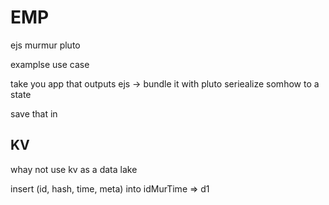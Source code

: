 

# EMP 

ejs murmur pluto 

examplse use case 

take you app that outputs ejs -> bundle it with pluto 
seriealize somhow to a state

save that in 

## KV

whay not use kv as a data lake

insert (id, hash, time, meta) into idMurTime => d1




